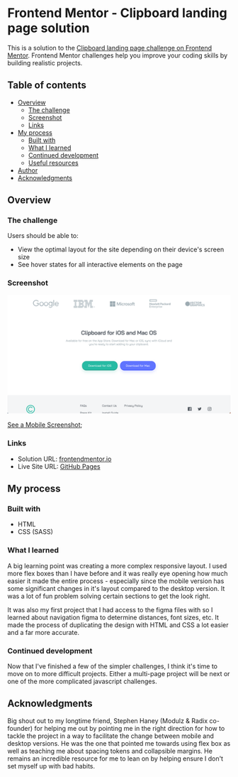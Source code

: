 # Frontend Mentor - Clipboard landing page solution

This is a solution to the [Clipboard landing page challenge on Frontend Mentor](https://www.frontendmentor.io/challenges/clipboard-landing-page-5cc9bccd6c4c91111378ecb9). Frontend Mentor challenges help you improve your coding skills by building realistic projects.

## Table of contents

- [Overview](#overview)
  - [The challenge](#the-challenge)
  - [Screenshot](#screenshot)
  - [Links](#links)
- [My process](#my-process)
  - [Built with](#built-with)
  - [What I learned](#what-i-learned)
  - [Continued development](#continued-development)
  - [Useful resources](#useful-resources)
- [Author](#author)
- [Acknowledgments](#acknowledgments)

## Overview

### The challenge

Users should be able to:

- View the optimal layout for the site depending on their device's screen size
- See hover states for all interactive elements on the page

### Screenshot

![](./screens/desktop.png)

[See a Mobile Screenshot](./screens/mobile.png);

### Links

- Solution URL: [frontendmentor.io](https://www.frontendmentor.io/solutions/flexbox-mania-clipboard-landing-page-project-Q7P3v8SFhq)
- Live Site URL: [GitHub Pages](https://waffleflopper.github.io/clipboard-landing-challenge/)

## My process

### Built with

- HTML
- CSS (SASS)

### What I learned

A big learning point was creating a more complex responsive layout. I used more flex boxes than I have before and it was really eye opening how much easier it made the entire process - especially since the mobile version has some significant changes in it's layout compared to the desktop version. It was a lot of fun problem solving certain sections to get the look right.

It was also my first project that I had access to the figma files with so I learned about navigation figma to determine distances, font sizes, etc. It made the process of duplicating the design with HTML and CSS a lot easier and a far more accurate.

### Continued development

Now that I've finished a few of the simpler challenges, I think it's time to move on to more difficult projects. Either a multi-page project will be next or one of the more complicated javascript challenges.

## Acknowledgments

Big shout out to my longtime friend, Stephen Haney (Modulz & Radix co-founder) for helping me out by pointing me in the right direction for how to tackle the project in a way to facilitate the change between mobile and desktop versions. He was the one that pointed me towards using flex box as well as teaching me about spacing tokens and collapsible margins. He remains an incredible resource for me to lean on by helping ensure I don't set myself up with bad habits.
